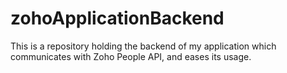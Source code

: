 # zohoApplicationBackend
This is a repository holding the backend of my application which communicates with Zoho People API, and eases its usage.
